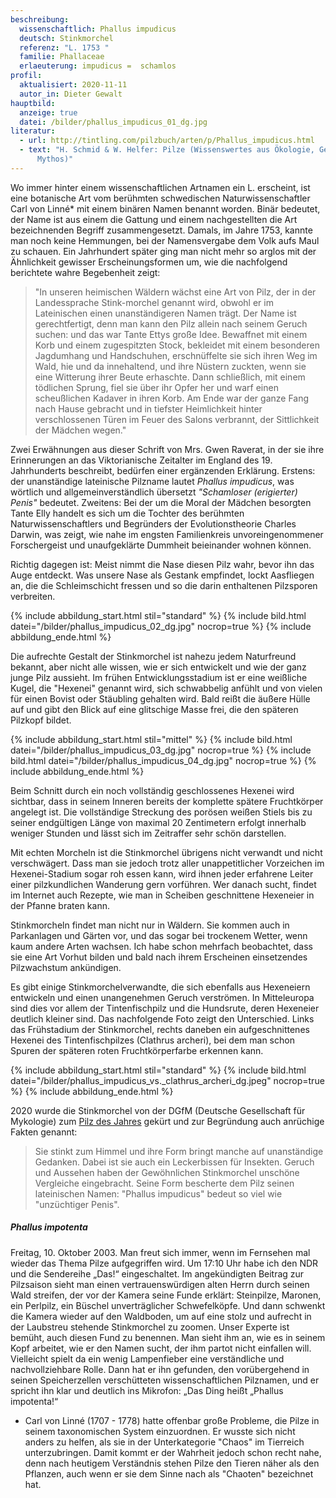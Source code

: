 ```yaml
---
beschreibung:
  wissenschaftlich: Phallus impudicus
  deutsch: Stinkmorchel
  referenz: "L. 1753 "
  familie: Phallaceae
  erlaeuterung: impudicus =  schamlos
profil:
  aktualisiert: 2020-11-11
  autor_in: Dieter Gewalt
hauptbild:
  anzeige: true
  datei: /bilder/phallus_impudicus_01_dg.jpg
literatur:
  - url: http://tintling.com/pilzbuch/arten/p/Phallus_impudicus.html
  - text: "H. Schmid & W. Helfer: Pilze (Wissenswertes aus Ökologie, Geschichte und
      Mythos)"
---
```

Wo immer hinter einem wissenschaftlichen Artnamen ein L. erscheint, ist eine botanische Art vom berühmten schwedischen Naturwissenschaftler Carl von Linné* mit einem binären Namen benannt worden. Binär bedeutet, der Name ist aus einem die Gattung und einem nachgestellten die Art bezeichnenden Begriff zusammengesetzt. Damals, im Jahre 1753, kannte man noch keine Hemmungen, bei der Namensvergabe dem Volk aufs Maul zu schauen. Ein Jahrhundert später ging man nicht mehr so arglos mit der Ähnlichkeit gewisser Erscheinungsformen um, wie die nachfolgend berichtete wahre Begebenheit zeigt:

> "In unseren heimischen Wäldern wächst eine Art von Pilz, der in der Landessprache Stink-morchel genannt wird, obwohl er im Lateinischen einen unanständigeren Namen trägt. Der Name ist gerechtfertigt, denn man kann den Pilz allein nach seinem Geruch suchen: und das war Tante Ettys große Idee. Bewaffnet mit einem Korb und einem zugespitzten Stock, bekleidet mit einem besonderen Jagdumhang und Handschuhen, erschnüffelte sie sich ihren Weg im Wald, hie und da innehaltend, und ihre Nüstern zuckten, wenn sie eine Witterung ihrer Beute erhaschte. Dann schließlich, mit einem tödlichen Sprung, fiel sie über ihr Opfer her und warf einen scheußlichen Kadaver in ihren Korb. Am Ende war der ganze Fang nach Hause gebracht und in tiefster Heimlichkeit hinter verschlossenen Türen im Feuer des Salons verbrannt, der Sittlichkeit der Mädchen wegen."

Zwei Erwähnungen aus dieser Schrift von Mrs. Gwen Raverat, in der sie ihre Erinnerungen an das Viktorianische Zeitalter im England des 19. Jahrhunderts beschreibt, bedürfen einer ergänzenden Erklärung. Erstens: der unanständige lateinische Pilzname lautet *Phallus impudicus*, was wörtlich und allgemeinverständlich übersetzt *"Schamloser (erigierter) Penis"* bedeutet. Zweitens: Bei der um die Moral der Mädchen besorgten Tante Elly handelt es sich um die Tochter des berühmten Naturwissenschaftlers und Begründers der Evolutionstheorie Charles Darwin, was zeigt, wie nahe im engsten Familienkreis unvoreingenommener Forschergeist und unaufgeklärte Dummheit beieinander wohnen können.

Richtig dagegen ist: Meist nimmt die Nase diesen Pilz wahr, bevor ihn das Auge entdeckt. Was unsere Nase als Gestank empfindet, lockt Aasfliegen an, die die Schleimschicht fressen und so die darin enthaltenen Pilzsporen verbreiten.

{% include abbildung_start.html stil="standard" %}
{% include bild.html datei="/bilder/phallus_impudicus_02_dg.jpg" nocrop=true %}
{% include abbildung_ende.html %}

Die aufrechte Gestalt der Stinkmorchel ist nahezu jedem Naturfreund bekannt, aber nicht alle wissen, wie er sich entwickelt und wie der ganz junge Pilz aussieht. Im frühen Entwicklungsstadium ist er eine weißliche Kugel, die "Hexenei" genannt wird, sich schwabbelig anfühlt und von vielen für einen Bovist oder Stäubling gehalten wird. Bald reißt die äußere Hülle auf und gibt den Blick auf eine glitschige Masse frei, die den späteren Pilzkopf bildet. 

{% include abbildung_start.html stil="mittel" %}
{% include bild.html datei="/bilder/phallus_impudicus_03_dg.jpg" nocrop=true %}
{% include bild.html datei="/bilder/phallus_impudicus_04_dg.jpg" nocrop=true %}
{% include abbildung_ende.html %}

Beim Schnitt durch ein noch vollständig geschlossenes Hexenei wird sichtbar, dass in seinem Inneren bereits der komplette spätere Fruchtkörper angelegt ist. Die vollständige Streckung des porösen weißen Stiels bis zu seiner endgültigen Länge von maximal 20 Zentimetern erfolgt innerhalb weniger Stunden und lässt sich im Zeitraffer sehr schön darstellen.

Mit echten Morcheln ist die Stinkmorchel übrigens nicht verwandt und nicht verschwägert. Dass man sie jedoch trotz aller unappetitlicher Vorzeichen im Hexenei-Stadium sogar roh essen kann, wird ihnen jeder erfahrene Leiter einer pilzkundlichen Wanderung gern vorführen. Wer danach sucht, findet im Internet auch Rezepte, wie man in Scheiben geschnittene Hexeneier in der Pfanne braten kann.

Stinkmorcheln findet man nicht nur in Wäldern. Sie kommen auch in Parkanlagen und Gärten vor, und das sogar bei trockenem Wetter, wenn kaum andere Arten wachsen. Ich habe schon mehrfach beobachtet, dass sie eine Art Vorhut bilden und bald nach ihrem Erscheinen einsetzendes Pilzwachstum ankündigen.

Es gibt einige Stinkmorchelverwandte, die sich ebenfalls aus Hexeneiern entwickeln und einen unangenehmen Geruch verströmen. In Mitteleuropa sind dies vor allem der Tintenfischpilz und die Hundsrute, deren Hexeneier deutlich kleiner sind. Das nachfolgende Foto zeigt den Unterschied. Links das Frühstadium der Stinkmorchel, rechts daneben ein aufgeschnittenes Hexenei des Tintenfischpilzes (Clathrus archeri), bei dem man schon Spuren der späteren roten Fruchtkörperfarbe erkennen kann.

{% include abbildung_start.html stil="standard" %}
{% include bild.html datei="/bilder/phallus_impudicus_vs._clathrus_archeri_dg.jpeg" nocrop=true %}
{% include abbildung_ende.html %}

2020 wurde die Stinkmorchel von der DGfM (Deutsche Gesellschaft für Mykologie) zum [Pilz des Jahres](https://www.dgfm-ev.de/pilz-des-jahres/2020-gewoehnliche-stinkmorchel) gekürt und zur Begründung auch anrüchige Fakten genannt: 

> Sie stinkt zum Himmel und ihre Form bringt manche auf unanständige Gedanken. Dabei ist sie auch ein Leckerbissen für Insekten. Geruch und Aussehen haben der Gewöhnlichen Stinkmorchel unschöne Vergleiche eingebracht. Seine Form bescherte dem Pilz seinen lateinischen Namen: "Phallus impudicus" bedeut so viel wie "unzüchtiger Penis".

##### Phallus impotenta
Freitag, 10. Oktober 2003. Man freut sich immer, wenn im Fernsehen mal wieder das Thema Pilze aufgegriffen wird. Um 17:10 Uhr  habe ich den NDR und die Sendereihe „Das!“ eingeschaltet. Im  angekündigten Beitrag zur Pilzsaison sieht man einen vertrauenswürdigen alten Herrn durch seinen Wald streifen, der vor der Kamera seine Funde erklärt: Steinpilze, Maronen, ein Perlpilz, ein Büschel unverträglicher Schwefelköpfe. Und dann schwenkt die Kamera wieder auf den Waldboden, um auf  eine stolz und aufrecht in der Laubstreu stehende Stinkmorchel zu zoomen. Unser Experte ist bemüht, auch diesen Fund zu benennen. Man sieht ihm an, wie es in seinem Kopf arbeitet, wie er den Namen sucht, der ihm partot nicht einfallen will. Vielleicht spielt da ein wenig Lampenfieber eine verständliche und nachvollziehbare Rolle. Dann hat er ihn gefunden, den vorübergehend in seinen Speicherzellen verschütteten wissenschaftlichen Pilznamen, und er spricht ihn klar und deutlich ins Mikrofon: „Das Ding heißt „Phallus impotenta!“

* Carl von Linné (1707 - 1778) hatte offenbar große Probleme, die Pilze in seinem taxonomischen System einzuordnen. Er wusste sich nicht anders zu helfen, als sie in der Unterkategorie "Chaos" im Tierreich unterzubringen. Damit kommt er der Wahrheit jedoch schon recht nahe, denn nach heutigem Verständnis stehen Pilze den Tieren näher als den Pflanzen, auch wenn er sie dem Sinne nach als "Chaoten" bezeichnet hat.